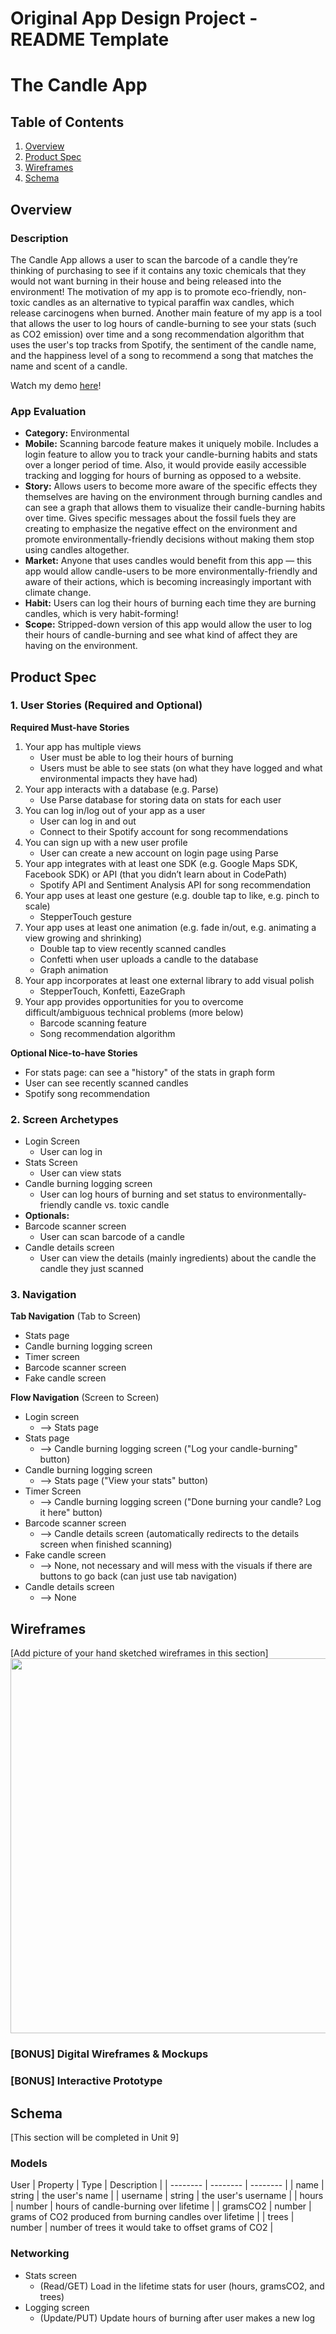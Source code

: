 Original App Design Project - README Template
===

# The Candle App

## Table of Contents
1. [Overview](#Overview)
1. [Product Spec](#Product-Spec)
1. [Wireframes](#Wireframes)
2. [Schema](#Schema)

## Overview
### Description
The Candle App allows a user to scan the barcode of a candle they’re thinking of purchasing to see if it contains any toxic chemicals that they would not want burning in their house and being released into the environment! The motivation of my app is to promote eco-friendly, non-toxic candles as an alternative to typical paraffin wax candles, which release carcinogens when burned. Another main feature of my app is a tool that allows the user to log hours of candle-burning to see your stats (such as CO2 emission) over time and a song recommendation algorithm that uses the user's top tracks from Spotify, the sentiment of the candle name, and the happiness level of a song to recommend a song that matches the name and scent of a candle.

Watch my demo [here](https://drive.google.com/file/d/1R1BepaWGqBmUoqB8T9bnmfukWQ96ux43/view?usp=sharing)!


### App Evaluation
- **Category:** Environmental
- **Mobile:** Scanning barcode feature makes it uniquely mobile. Includes a login feature to allow you to track your candle-burning habits and stats over a longer period of time. Also, it would provide easily accessible tracking and logging for hours of burning as opposed to a website.
- **Story:** Allows users to become more aware of the specific effects they themselves are having on the environment through burning candles and can see a graph that allows them to visualize their candle-burning habits over time. Gives specific messages about the fossil fuels they are creating to emphasize the negative effect on the environment and promote environmentally-friendly decisions without making them stop using candles altogether.
- **Market:** Anyone that uses candles would benefit from this app — this app would allow candle-users to be more environmentally-friendly and aware of their actions, which is becoming increasingly important with climate change.
- **Habit:** Users can log their hours of burning each time they are burning candles, which is very habit-forming!
- **Scope:** Stripped-down version of this app would allow the user to log their hours of candle-burning and see what kind of affect they are having on the environment.

## Product Spec

### 1. User Stories (Required and Optional)

**Required Must-have Stories**
1. Your app has multiple views
    * User must be able to log their hours of burning
    * Users must be able to see stats (on what they have logged and what environmental impacts they have had)
3. Your app interacts with a database (e.g. Parse)
    * Use Parse database for storing data on stats for each user
5. You can log in/log out of your app as a user
    * User can log in and out
    * Connect to their Spotify account for song recommendations
7. You can sign up with a new user profile
    * User can create a new account on login page using Parse
9. Your app integrates with at least one SDK (e.g. Google Maps SDK, Facebook SDK) or API (that you didn’t learn about in CodePath)
    * Spotify API and Sentiment Analysis API for song recommendation
11. Your app uses at least one gesture (e.g. double tap to like, e.g. pinch to scale)
    * StepperTouch gesture
13. Your app uses at least one animation (e.g. fade in/out, e.g. animating a view growing and shrinking)
    * Double tap to view recently scanned candles
    * Confetti when user uploads a candle to the database
    * Graph animation
15. Your app incorporates at least one external library to add visual polish
    * StepperTouch, Konfetti, EazeGraph
17. Your app provides opportunities for you to overcome difficult/ambiguous technical problems (more below)
    * Barcode scanning feature
    * Song recommendation algorithm
    
**Optional Nice-to-have Stories**
* For stats page: can see a "history" of the stats in graph form
* User can see recently scanned candles
* Spotify song recommendation

### 2. Screen Archetypes

* Login Screen
   * User can log in
* Stats Screen
   * User can view stats
* Candle burning logging screen
    * User can log hours of burning and set status to environmentally-friendly candle vs. toxic candle
* **Optionals:**
* Barcode scanner screen
    * User can scan barcode of a candle
* Candle details screen
    * User can view the details (mainly ingredients) about the candle the candle they just scanned

### 3. Navigation

**Tab Navigation** (Tab to Screen)

* Stats page
* Candle burning logging screen
* Timer screen
* Barcode scanner screen
* Fake candle screen

**Flow Navigation** (Screen to Screen)

* Login screen
   * --> Stats page
* Stats page
    * --> Candle burning logging screen ("Log your candle-burning" button)
* Candle burning logging screen
   * --> Stats page ("View your stats" button)
* Timer Screen
    * --> Candle burning logging screen ("Done burning your candle? Log it here" button)
* Barcode scanner screen
    * --> Candle details screen (automatically redirects to the details screen when finished scanning)
* Fake candle screen
    * --> None, not necessary and will mess with the visuals if there are buttons to go back (can just use tab navigation)
* Candle details screen
    * --> None

## Wireframes
[Add picture of your hand sketched wireframes in this section]
<img src="YOUR_WIREFRAME_IMAGE_URL" width=600>

### [BONUS] Digital Wireframes & Mockups

### [BONUS] Interactive Prototype

## Schema 
[This section will be completed in Unit 9]
### Models

User
| Property | Type | Description |
| -------- | -------- | -------- |
|   name   |   string   |   the user's name   |
|   username   |  string    |   the user's username   |
|   hours   |   number   |   hours of candle-burning over lifetime   |
|   gramsCO2   |   number   |   grams of CO2 produced from burning candles over lifetime   |
|   trees   |   number   |   number of trees it would take to offset grams of CO2   |

### Networking
- Stats screen
    - (Read/GET) Load in the lifetime stats for user (hours, gramsCO2, and trees)
- Logging screen
    - (Update/PUT) Update hours of burning after user makes a new log
